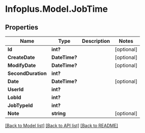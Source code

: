 # Infoplus.Model.JobTime
## Properties

Name | Type | Description | Notes
------------ | ------------- | ------------- | -------------
**Id** | **int?** |  | [optional] 
**CreateDate** | **DateTime?** |  | [optional] 
**ModifyDate** | **DateTime?** |  | [optional] 
**SecondDuration** | **int?** |  | 
**Date** | **DateTime?** |  | [optional] 
**UserId** | **int?** |  | 
**LobId** | **int?** |  | 
**JobTypeId** | **int?** |  | 
**Note** | **string** |  | [optional] 

[[Back to Model list]](../README.md#documentation-for-models) [[Back to API list]](../README.md#documentation-for-api-endpoints) [[Back to README]](../README.md)

